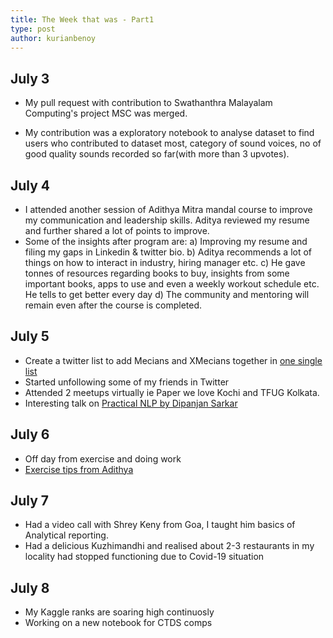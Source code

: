 ```yaml
---
title: The Week that was - Part1
type: post
author: kurianbenoy
---
```


## July 3

- My pull request with contribution to Swathanthra Malayalam Computing's project MSC was merged.
- My contribution was a exploratory notebook to analyse dataset to find users who contributed to dataset most, category
  of sound voices, no of good quality sounds recorded so far(with more than 3 upvotes).

  <insert pic>

## July 4

- I attended another session of Adithya Mitra mandal course to improve my communication and leadership skills. Aditya
  reviewed my resume and further shared a lot of points to improve.
- Some of the insights after program are:
a) Improving my resume and filing my gaps in Linkedin & twitter bio.
b) Aditya recommends a lot of things on how to interact in industry, hiring manager etc.
c) He gave tonnes of resources regarding books to buy, insights from some important books, apps to use and even a weekly workout schedule etc. He tells to get better every day
d) The community and mentoring will remain even after the course is completed.

## July 5

- Create a twitter list to add Mecians and XMecians together in [one single
  list](https://twitter.com/i/lists/1279441163481575424)
- Started unfollowing some of my friends in Twitter
- Attended 2 meetups virtually ie Paper we love Kochi and TFUG Kolkata.
- Interesting talk on [Practical NLP by Dipanjan Sarkar](https://www.youtube.com/watch?v=rDosBdOMoXU)

## July 6

- Off day from exercise and doing work
- [Exercise tips from
  Adithya](https://www.notion.so/Weekly-Workout-Agenda-Better-Everyday-No-Limits-0cac9f62360a43378810c2cff57074ef)

## July 7

- Had a video call with Shrey Keny from Goa, I taught him basics of Analytical reporting.
- Had a delicious Kuzhimandhi and realised about 2-3 restaurants in my locality had stopped functioning due to Covid-19
  situation

## July 8

- My Kaggle ranks are soaring high continuosly
- Working on a new notebook for CTDS comps
